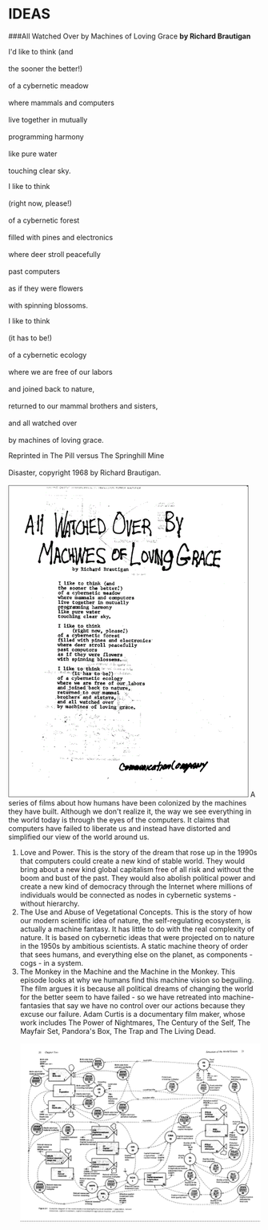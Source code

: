 IDEAS
=====
###All Watched Over by Machines of Loving Grace
__by Richard Brautigan__</br>  

I'd like to think (and</br>  
the sooner the better!)</br>  
of a cybernetic meadow</br>  
where mammals and computers</br>  
live together in mutually</br>  
programming harmony</br>  
like pure water</br>  
touching clear sky.</br>  

I like to think</br>  
(right now, please!)</br>  
of a cybernetic forest</br>  
filled with pines and electronics</br>  
where deer stroll peacefully</br>  
past computers</br>  
as if they were flowers</br>  
with spinning blossoms.</br>  

I like to think</br>  
(it has to be!)</br>  
of a cybernetic ecology</br>  
where we are free of our labors</br>  
and joined back to nature,</br>  
returned to our mammal brothers and sisters,</br>  
and all watched over</br>  
by machines of loving grace.</br>  

Reprinted in The Pill versus The Springhill Mine</br>  
Disaster, copyright 1968 by Richard Brautigan.</br>  
[![Poem](https://raw.githubusercontent.com/fitosegrera/ResearchDocs/master/cybernetics/images/allWatchedOver.gif)](#features)
A series of films about how humans have been colonized by the machines they have built. Although we don't realize it, the way we see everything in the world today is through the eyes of the computers. It claims that computers have failed to liberate us and instead have distorted and simplified our view of the world around us.</br>  
1. Love and Power. This is the story of the dream that rose up in the 1990s that computers could create a new kind of stable world. They would bring about a new kind global capitalism free of all risk and without the boom and bust of the past. They would also abolish political power and create a new kind of democracy through the Internet where millions of individuals would be connected as nodes in cybernetic systems - without hierarchy.
2. The Use and Abuse of Vegetational Concepts. This is the story of how our modern scientific idea of nature, the self-regulating ecosystem, is actually a machine fantasy. It has little to do with the real complexity of nature. It is based on cybernetic ideas that were projected on to nature in the 1950s by ambitious scientists. A static machine theory of order that sees humans, and everything else on the planet, as components - cogs - in a system.
3. The Monkey in the Machine and the Machine in the Monkey. This episode looks at why we humans find this machine vision so beguiling. The film argues it is because all political dreams of changing the world for the better seem to have failed - so we have retreated into machine-fantasies that say we have no control over our actions because they excuse our failure.
Adam Curtis is a documentary film maker, whose work includes The Power of Nightmares, The Century of the Self, The Mayfair Set, Pandora's Box, The Trap and The Living Dead.</br>  
[![Model of the World](https://raw.githubusercontent.com/fitosegrera/ResearchDocs/master/cybernetics/images/WD_Diagram.jpeg)](#features)
